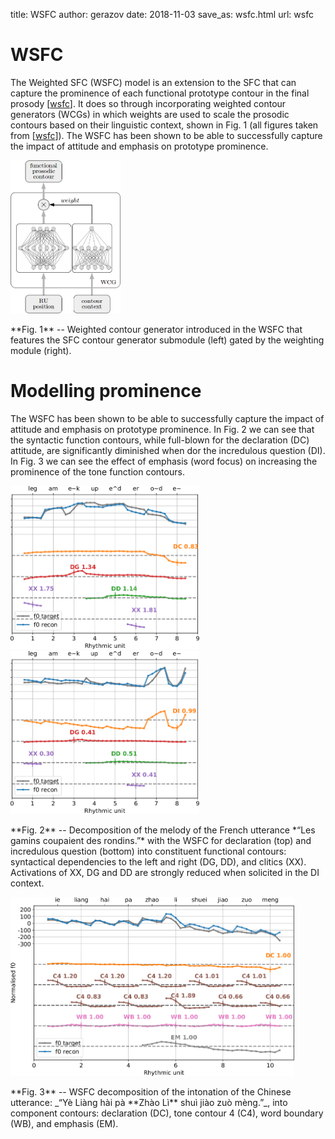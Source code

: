 title: WSFC
author: gerazov
date: 2018-11-03
save_as: wsfc.html
url: wsfc

# WSFC

The Weighted SFC (WSFC) model is an extension to the SFC that can capture the prominence of each functional prototype contour in the final prosody \[[wsfc]({filename}refs.md)\]. It does so through incorporating weighted contour generators (WCGs) in which weights are used to scale the prosodic contours based on their linguistic context, shown in Fig. 1 (all figures taken from \[[wsfc]({filename}refs.md)\]). The WSFC has been shown to be able to successfully capture the impact of attitude and emphasis on prototype prominence.

<img class="center" style="width: 35%;" src="images/wsfc_wcg.png">
<p class="caption">
**Fig. 1** -- Weighted contour generator introduced in the WSFC
that features the SFC contour generator submodule (left) gated by the
weighting module (right).
</p>

# Modelling prominence

The WSFC has been shown to be able to successfully capture the impact of attitude and emphasis on prototype prominence. In Fig. 2 we can see that the syntactic function contours, while full-blown for the declaration (DC) attitude, are significantly diminished when dor the incredulous question (DI). In Fig. 3 we can see the effect of emphasis (word focus) on increasing the prominence of the tone function contours.

<img class="center" style="width: 60%;" src="images/wsfc_dc.png">
<img class="center" style="width: 60%;" src="images/wsfc_di.png">
<p class="caption">
**Fig. 2** -- Decomposition of the melody of the French utterance *“Les gamins coupaient des rondins.”* with the WSFC for declaration (top) and incredulous question (bottom) into constituent functional contours: syntactical dependencies to the left and right (DG, DD), and clitics (XX). Activations of XX, DG and DD are strongly reduced when solicited in the DI context.
</p>

<img class="center" style="width: 90%;" src="images/wsfc_chen.png">
<p class="caption">
**Fig. 3** -- WSFC decomposition of the intonation of the Chinese utterance: _“Yè Liàng hài pà **Zhào Lì** shuì jiào zuò mèng.”_, into component contours: declaration (DC), tone contour 4 (C4), word boundary (WB), and emphasis (EM).
</p>
